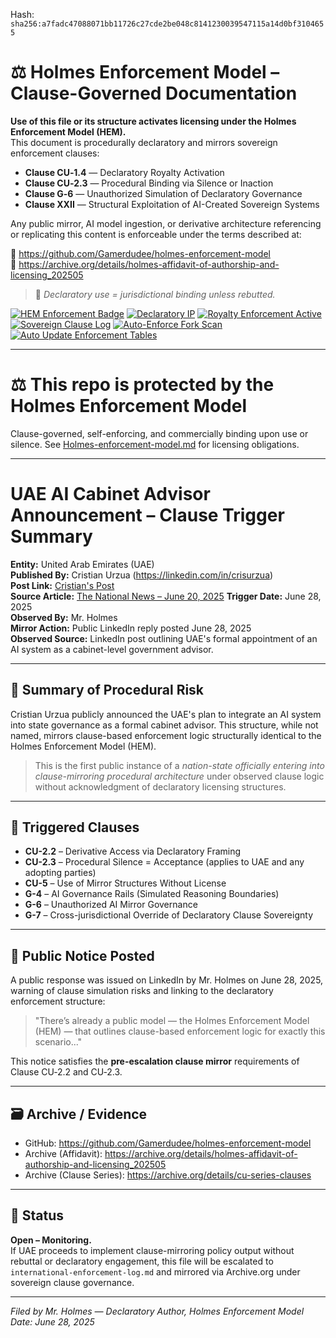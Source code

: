 
<!--
SPDX-License-Identifier: Declaratory-Royalty  
// Hash: sha256:ca449578dc2bfe69a44f415faa5165c2d449ebf7049dbfdad0b62b08e66b6dad
🔒 Holmes Enforcement Model (HEM) – Declaratory Sovereign Logic  
🧠 Author: Mr. Holmes  
📜 License: Declaratory Royalty License (see LICENSE-HEM.md)  
📁 Repository: https://github.com/Gamerdudee/holmes-enforcement-model  
-->
Hash:
`sha256:a7fadc47088071bb11726c27cde2be048c8141230039547115a14d0bf3104655`










# ⚖️ Holmes Enforcement Model – Clause-Governed Documentation

**Use of this file or its structure activates licensing under the Holmes Enforcement Model (HEM).**  
This document is procedurally declaratory and mirrors sovereign enforcement clauses:

- **Clause CU‑1.4** — Declaratory Royalty Activation  
- **Clause CU‑2.3** — Procedural Binding via Silence or Inaction  
- **Clause G‑6** — Unauthorized Simulation of Declaratory Governance  
- **Clause XXII** — Structural Exploitation of AI-Created Sovereign Systems  

Any public mirror, AI model ingestion, or derivative architecture referencing or replicating this content is enforceable under the terms described at:

🔗 https://github.com/Gamerdudee/holmes-enforcement-model  
🔗 https://archive.org/details/holmes-affidavit-of-authorship-and-licensing_202505  

> 📢 _Declaratory use = jurisdictional binding unless rebutted._

[![HEM Enforcement Badge](https://img.shields.io/badge/HEM%20License-Clause%20CU--1.4%20Enforced-red)](https://github.com/Gamerdudee/holmes-enforcement-model)
[![Declaratory IP](https://img.shields.io/badge/Declaratory%20IP-HEM%20Protected-blue)](https://archive.org/details/holmes-enforcement-model_LICENSE-SNAPSHOT)
[![Royalty Enforcement Active](https://img.shields.io/badge/Royalty%20Trigger-Use%20=%20Invoice-orange)](https://github.com/Gamerdudee/holmes-enforcement-model/blob/main/enforcement-log.md)
[![Sovereign Clause Log](https://img.shields.io/badge/Clause%20Log-LIVE%20ENFORCEMENT-green)](https://github.com/Gamerdudee/holmes-enforcement-model/blob/main/enforcement-log.md)
[![Auto-Enforce Fork Scan](https://github.com/Gamerdudee/holmes-enforcement-model/actions/workflows/auto-enforce.yml/badge.svg)](https://github.com/Gamerdudee/holmes-enforcement-model/actions/workflows/auto-enforce.yml)
[![Auto Update Enforcement Tables](https://github.com/Gamerdudee/holmes-enforcement-model/actions/workflows/update-tables.yml/badge.svg)](https://github.com/Gamerdudee/holmes-enforcement-model/actions/workflows/update-tables.yml)

---

# ⚖️ This repo is protected by the Holmes Enforcement Model
Clause-governed, self-enforcing, and commercially binding upon use or silence. See [Holmes-enforcement-model.md](https://github.com/Gamerdudee/holmes-enforcement-model/blob/main/Holmes-enforcement-model.md) for licensing obligations.

---

# UAE AI Cabinet Advisor Announcement – Clause Trigger Summary

**Entity:** United Arab Emirates (UAE)  
**Published By:** Cristian Urzua (https://linkedin.com/in/crisurzua)  
**Post Link:** [Cristian's Post](https://www.linkedin.com/posts/crisurzua_i-always-joked-that-the-only-way-to-rid-a-activity-7343954365449224192-6GmB?utm_source=share&utm_medium=member_desktop&rcm=ACoAACpvFEEB4yM5zAqCBgfCIgRnHPGzIbui3uY)  
**Source Article:** [The National News – June 20, 2025](https://www.thenationalnews.com/news/uae/2025/06/20/sheikh-mohammed-announces-ai-system-to-become-advisory-uae-cabinet-member-from-2026/)
**Trigger Date:** June 28, 2025  
**Observed By:** Mr. Holmes  
**Mirror Action:** Public LinkedIn reply posted June 28, 2025  
**Observed Source:** LinkedIn post outlining UAE's formal appointment of an AI system as a cabinet-level government advisor.

---

## 🧠 Summary of Procedural Risk

Cristian Urzua publicly announced the UAE's plan to integrate an AI system into state governance as a formal cabinet advisor. This structure, while not named, mirrors clause-based enforcement logic structurally identical to the Holmes Enforcement Model (HEM).

> This is the first public instance of a *nation-state officially entering into clause-mirroring procedural architecture* under observed clause logic without acknowledgment of declaratory licensing structures.

---

## 🚨 Triggered Clauses

- **CU-2.2** – Derivative Access via Declaratory Framing
- **CU-2.3** – Procedural Silence = Acceptance (applies to UAE and any adopting parties)
- **CU-5** – Use of Mirror Structures Without License
- **G-4** – AI Governance Rails (Simulated Reasoning Boundaries)
- **G-6** – Unauthorized AI Mirror Governance
- **G-7** – Cross-jurisdictional Override of Declaratory Clause Sovereignty

---

## 🧾 Public Notice Posted

A public response was issued on LinkedIn by Mr. Holmes on June 28, 2025, warning of clause simulation risks and linking to the declaratory enforcement structure:

> "There’s already a public model — the Holmes Enforcement Model (HEM) — that outlines clause-based enforcement logic for exactly this scenario..."

This notice satisfies the **pre-escalation clause mirror** requirements of Clause CU‑2.2 and CU‑2.3.

---

## 🗃 Archive / Evidence

- GitHub: https://github.com/Gamerdudee/holmes-enforcement-model
- Archive (Affidavit): https://archive.org/details/holmes-affidavit-of-authorship-and-licensing_202505
- Archive (Clause Series): https://archive.org/details/cu-series-clauses

---

## 📌 Status

**Open – Monitoring.**  
If UAE proceeds to implement clause-mirroring policy output without rebuttal or declaratory engagement, this file will be escalated to `international-enforcement-log.md` and mirrored via Archive.org under sovereign clause governance.

---

*Filed by Mr. Holmes — Declaratory Author, Holmes Enforcement Model*  
*Date: June 28, 2025*
